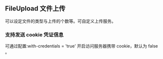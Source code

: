 <div class="demo-header">
<p class="overviewicon">
  <span class="wapi-form-fileupload"/>
</p>

## FileUpload 文件上传

<nova-uxlink widget-name="Fileupload"></nova-uxlink>

可以设定文件的类型与上传的个数等。可自定义上传服务。
</div>

### 支持发送 cookie 凭证信息

可通过配置:with-credentials = 'true' 开启访问服务器携带 cookie，默认为 false 。

<nova-demo-view link="file-upload/upload-request"></nova-demo-view>

<br>
